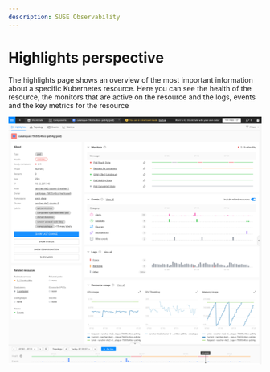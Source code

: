 ```yaml
---
description: SUSE Observability
---
```


# Highlights perspective

The highlights page shows an overview of the most important information about a specific Kubernetes resource. Here you can see the health of the resource, the monitors that are active on the resource and the logs, events and the key metrics for the resource

![Highlights perspective](../../.gitbook/assets/k8s/k8s-pod-highlights.png)
